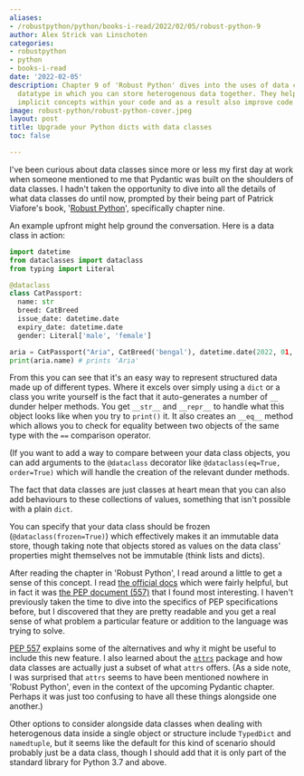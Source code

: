 ```yaml
---
aliases:
- /robustpython/python/books-i-read/2022/02/05/robust-python-9
author: Alex Strick van Linschoten
categories:
- robustpython
- python
- books-i-read
date: '2022-02-05'
description: Chapter 9 of 'Robust Python' dives into the uses of data classes, a user-defined
  datatype in which you can store heterogenous data together. They help formalise
  implicit concepts within your code and as a result also improve code readability.
image: robust-python/robust-python-cover.jpeg
layout: post
title: Upgrade your Python dicts with data classes
toc: false

---
```


I've been curious about data classes since more or less my first day at work when someone mentioned to me that Pydantic was built on the shoulders of data classes. I hadn't taken the opportunity to dive into all the details of what data classes do until now, prompted by their being part of Patrick Viafore's book, '[Robust Python](https://www.amazon.com/Robust-Python-Patrick-Viafore-ebook-dp-B09982C9FX/dp/B09982C9FX/ref=mt_other?_encoding=UTF8&me=&tag=soumet-20&qid=)', specifically chapter nine.

An example upfront might help ground the conversation. Here is a data class in action:

```python
import datetime
from dataclasses import dataclass
from typing import Literal

@dataclass
class CatPassport:
  name: str
  breed: CatBreed
  issue_date: datetime.date
  expiry_date: datetime.date
  gender: Literal['male', 'female']

aria = CatPassport("Aria", CatBreed('bengal'), datetime.date(2022, 01, 05), datetime.date(2025, 01, 04), 'female')
print(aria.name) # prints 'Aria'
```

From this you can see that it's an easy way to represent structured data made up of different types. Where it excels over simply using a `dict` or a class you write yourself is the fact that it auto-generates a number of `__` dunder helper methods. You get `__str__` and `__repr__` to handle what this object looks like when you try to `print()` it. It also creates an `__eq__` method which allows you to check for equality between two objects of the same type with the `==` comparison operator. 

(If you want to add a way to compare between your data class objects, you can add arguments to the `@dataclass` decorator like `@dataclass(eq=True, order=True)` which will handle the creation of the relevant dunder methods.

The fact that data classes are just classes at heart mean that you can also add behaviours to these collections of values, something that isn't possible with a plain `dict`.

You can specify that your data class should be frozen (`@dataclass(frozen=True)`) which effectively makes it an immutable data store, though taking note that objects stored as values on the data class' properties might themselves not be immutable (think lists and dicts).

After reading the chapter in 'Robust Python', I read around a little to get a sense of this concept. I read [the official docs](https://docs.python.org/3/library/dataclasses.html) which were fairly helpful, but in fact it was [the PEP document (557)](https://www.python.org/dev/peps/pep-0557/) that I found most interesting. I haven't previously taken the time to dive into the specifics of PEP specifications before, but I discovered that they are pretty readable and you get a real sense of what problem a particular feature or addition to the language was trying to solve.

[PEP 557](https://www.python.org/dev/peps/pep-0557/) explains some of the alternatives and why it might be useful to include this new feature. I also learned about the [`attrs`](https://github.com/python-attrs/attrs) package and how data classes are actually just a subset of what `attrs` offers. (As a side note, I was surprised that `attrs` seems to have been mentioned nowhere in 'Robust Python', even in the context of the upcoming Pydantic chapter. Perhaps it was just too confusing to have all these things alongside one another.)

Other options to consider alongside data classes when dealing with heterogenous data inside a single object or structure include `TypedDict` and `namedtuple`, but it seems like the default for this kind of scenario should probably just be a data class, though I should add that it is only part of the standard library for Python 3.7 and above.

